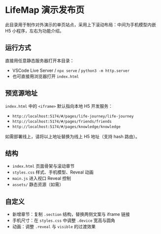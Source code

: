 # LifeMap 演示发布页

此目录用于制作对外演示的单页站点，采用上下滚动布局：中间为手机模型内嵌 H5 小程序，左右为功能介绍。

## 运行方式

直接用任意静态服务器打开本目录：

- VSCode Live Server / `npx serve` / `python3 -m http.server`
- 也可直接用浏览器打开 `index.html`

## 预览源地址

`index.html` 中的 `<iframe>` 默认指向本地 H5 开发服务：

- `http://localhost:5174/#/pages/life-journey/life-journey`
- `http://localhost:5174/#/pages/friends/friends`
- `http://localhost:5174/#/pages/knowledge/knowledge`

如需部署线上，请将以上地址替换为线上 H5 地址（支持 hash 路由）。

## 结构

- `index.html` 页面骨架与滚动章节
- `styles.css` 样式、手机模型、Reveal 动画
- `main.js` 进入视口 Reveal 控制
- `assets/` 静态资源（如需）

## 自定义

- 新增章节：复制 `.section` 结构，替换两侧文案与 iframe 链接
- 手机尺寸：在 `styles.css` 中调整 `.device` 宽高与圆角
- 动画：调整 `.reveal` 与 `visible` 的过渡效果
